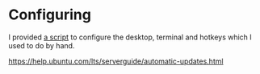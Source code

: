 # Configuring

I provided [a script](improve-ubuntu.sh) to configure the desktop, terminal and hotkeys which I used to do by hand.

https://help.ubuntu.com/lts/serverguide/automatic-updates.html
